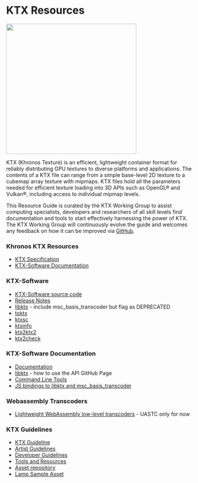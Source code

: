 # KTX Resources

<img src="https://www.khronos.org/assets/images/api_logos/ktx.svg" width="350">

KTX (Khronos Texture) is an efficient, lightweight container format for reliably distributing GPU textures to diverse platforms and applications. The contents of a KTX file can range from a simple base-level 2D texture to a cubemap array texture with mipmaps. KTX files hold all the parameters needed for efficient texture loading into 3D APIs such as OpenGL® and Vulkan®, including access to individual mipmap levels.

This Resource Guide is curated by the KTX Working Group to assist computing specialists, developers and researchers of all skill levels find documentation and tools to start effectively harnessing the power of KTX. The KTX Working Group will continuously evolve the guide and welcomes any feedback on how it can be improved via [GitHub](https://github.com/KhronosGroup/KTX-Specification/issues).

### Khronos KTX Resources

- [KTX Specification](https://www.khronos.org/registry/KTX/)
- [KTX-Software Documentation](https://www.khronos.org/ktx/documentation/)
		
### KTX-Software		
- [KTX-Software source code](https://github.com/KhronosGroup/KTX-Software)
- [Release Notes](https://github.com/KhronosGroup/KTX-Software/releases)
- [libktx](https://github.com/KhronosGroup/KTX-Software/tree/master/lib) - include msc_basis_transcoder but flag as DEPRECATED
- [toktx](https://github.com/KhronosGroup/KTX-Software/tree/master/tools/toktx)
- [ktxsc](https://github.com/KhronosGroup/KTX-Software/tree/master/tools/ktxsc)
- [ktxinfo](https://github.com/KhronosGroup/KTX-Software/tree/master/tools/ktxinfo)
- [ktx2ktx2](https://github.com/KhronosGroup/KTX-Software/tree/master/tools/ktx2ktx2)
- [ktx2check](https://github.com/KhronosGroup/KTX-Software/tree/master/tools/ktx2check)
		
### KTX-Software Documentation		
- [Documentation](https://github.khronos.org/KTX-Software/)
- [libktx](https://github.khronos.org/KTX-Software/libktx/index.html) - how to use the API GitHub Page 
- [Command Line Tools](https://github.khronos.org/KTX-Software/ktxtools.html)
- [JS bindings to libktx and msc_basis_transcoder](https://github.khronos.org/KTX-Software/js_bindings.html)
    
### Webassembly Transcoders		
- [Lightweight WebAssembly low-level transcoders](https://github.com/KhronosGroup/Basis-Universal-Transcoders) - UASTC only for now
		
### KTX Guidelines		
- [KTX Guideline](https://github.com/KhronosGroup/3D-Formats-Guidelines)
- [Artist Guidelines](https://github.com/KhronosGroup/3D-Formats-Guidelines/blob/main/KTXArtistGuide.md)
- [Developer Guidelines](https://github.com/KhronosGroup/3D-Formats-Guidelines/blob/main/KTXDeveloperGuide.md)
- [Tools and Resources](https://github.com/KhronosGroup/3D-Formats-Guidelines/blob/main/KTXTools.md)
- [Asset repository](https://github.com/KhronosGroup/3D-Formats-Guidelines/tree/main/figures)
- [Lamp Sample Asset](https://github.com/KhronosGroup/glTF-Sample-Models/blob/8bee86009dcdfd7beb0b9831b1e2d0f0e945ec04/2.0/StainedGlassLamp/README.md#khr_textures_basisu)